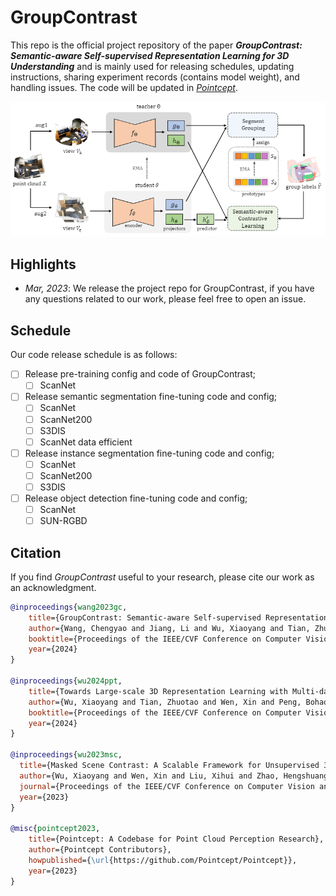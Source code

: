 # GroupContrast

This repo is the official project repository of the paper **_GroupContrast: Semantic-aware Self-supervised Representation Learning for 3D Understanding_** and is mainly used for releasing schedules, updating instructions, sharing experiment records (contains model weight), and handling issues. The code will be updated in _[Pointcept](https://github.com/Pointcept/Pointcept)_.  

<div align='left'>
<img src="assets/teaser.png" alt="teaser" width="800" />
</div>

## Highlights
- *Mar, 2023*: We release the project repo for GroupContrast, if you have any questions related to our work, please feel free to open an issue.

## Schedule
Our code release schedule is as follows:

- [ ] Release pre-training config and code of GroupContrast;
  - [ ] ScanNet
- [ ] Release semantic segmentation fine-tuning code and config;
  - [ ] ScanNet
  - [ ] ScanNet200
  - [ ] S3DIS
  - [ ] ScanNet data efficient
- [ ] Release instance segmentation fine-tuning code and config;
  - [ ] ScanNet
  - [ ] ScanNet200
  - [ ] S3DIS
- [ ] Release object detection fine-tuning code and config;
  - [ ] ScanNet
  - [ ] SUN-RGBD

## Citation
If you find _GroupContrast_ useful to your research, please cite our work as an acknowledgment.
```bib
@inproceedings{wang2023gc,
    title={GroupContrast: Semantic-aware Self-supervised Representation Learning for 3D Understanding}, 
    author={Wang, Chengyao and Jiang, Li and Wu, Xiaoyang and Tian, Zhuotao and Peng, Bohao and Zhao, Hengshuang and Jia, Jiaya},
    booktitle={Proceedings of the IEEE/CVF Conference on Computer Vision and Pattern Recognition (CVPR)},
    year={2024}
}

@inproceedings{wu2024ppt,
    title={Towards Large-scale 3D Representation Learning with Multi-dataset Point Prompt Training},
    author={Wu, Xiaoyang and Tian, Zhuotao and Wen, Xin and Peng, Bohao and Liu, Xihui and Yu, Kaicheng and Zhao, Hengshuang},
    booktitle={Proceedings of the IEEE/CVF Conference on Computer Vision and Pattern Recognition (CVPR)},
    year={2024}
}

@inproceedings{wu2023msc,
  title={Masked Scene Contrast: A Scalable Framework for Unsupervised 3D Representation Learning},
  author={Wu, Xiaoyang and Wen, Xin and Liu, Xihui and Zhao, Hengshuang},
  journal={Proceedings of the IEEE/CVF Conference on Computer Vision and Pattern Recognition (CVPR)},
  year={2023}
}

@misc{pointcept2023,
    title={Pointcept: A Codebase for Point Cloud Perception Research},
    author={Pointcept Contributors},
    howpublished={\url{https://github.com/Pointcept/Pointcept}},
    year={2023}
}
```
